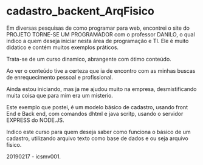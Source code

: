# cadastro_backent_ArqFisico
Em diversas pesquisas de como programar para web, encontrei o site do PROJETO TORNE-SE UM PROGRAMADOR com o professor DANILO, o qual indico a quem deseja iniciar nesta área de programação e TI.
Ele é muito didatico e contém muitos exemplos práticos.

Trata-se de um curso dinamico, abrangente com ótimo conteúdo.

Ao ver o conteúdo tive a certeza que ia de encontro com as minhas buscas de enrequecimento pessoal e profissional.

Ainda estou iniciando, mas ja me ajudou muito na empresa, desmistificando muita coisa que para mim era um misterio.

Este exemplo que postei, é um modelo básico de cadastro, usando front End e Back end, com comandos dhtml e java scritp, usando o servidor EXPRESS do NODE.JS.

Indico este curso para quem deseja saber como funciona o básico de um cadastro, utilizando arquivo texto como base de dados e ou seja arquivo fisico.

20190217 - icsmv001.

